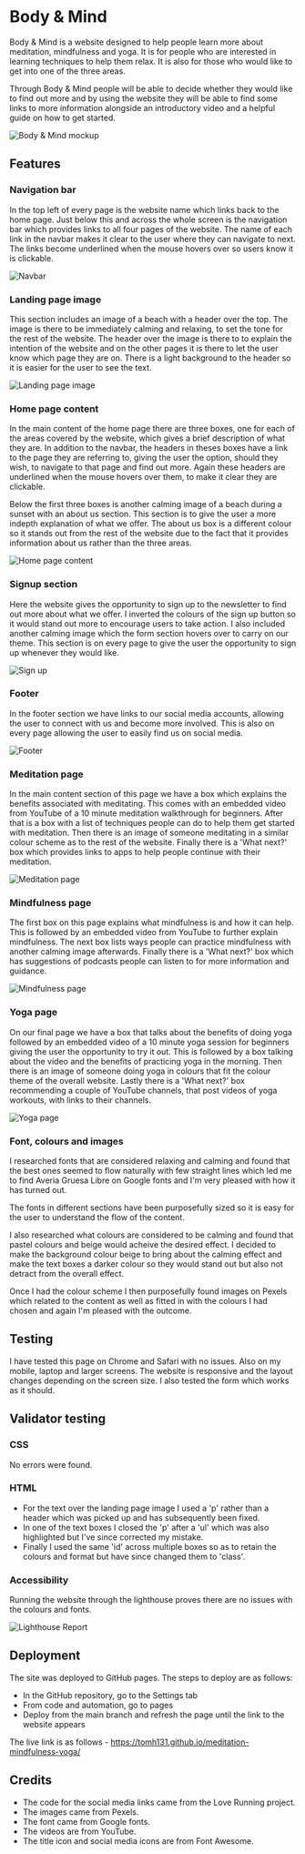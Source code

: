 # Body & Mind
Body & Mind is a website designed to help people learn more about meditation, mindfulness and yoga. It is for people who are interested in learning techniques to help them relax. It is also for those who would like to get into one of the three areas.

Through Body & Mind people will  be able to decide whether they would like to find out more and by using the website they will be able to find some links to more information alongside an introductory video and a helpful guide on how to get started.

![Body & Mind mockup](assets/images/body-&-mind-mockup.png)

## Features

### Navigation bar

In the top left of every page is the website name which links back to the home page. Just below this and across the whole screen is the navigation bar which provides links to all four pages of the website. The name of each link in the navbar makes it clear to the user where they can navigate to next. The links become underlined when the mouse hovers over so users know it is clickable.

![Navbar](assets/images/navbar.png)

### Landing page image

This section includes an image of a beach with a header over the top. The image is there to be immediately calming and relaxing, to set the tone for the rest of the website. The header over the image is there to to explain the intention of the website and on the other pages it is there to let the user know which page they are on. There is a light background to the header so it is easier for the user to see the text.

![Landing page image](assets/images/landing-page-image.png)

### Home page content

In the main content of the home page there are three boxes, one for each of the areas covered by the website, which gives a brief description of what they are. In addition to the navbar, the headers in theses boxes have a link to the page they are referring to, giving the user the option, should they wish, to navigate to that page and find out more. Again these headers are underlined when the mouse hovers over them, to make it clear they are clickable. 

Below the first three boxes is another calming image of a beach during a sunset with an about us section. This section is to give the user a more indepth explanation of what we offer. The about us box is a different colour so it stands out from the rest of the website due to the fact that it provides information about us rather than the three areas.

![Home page content](assets/images/homepage-content.png)

### Signup section

Here the website gives the opportunity to sign up to the newsletter to find out more about what we offer. I inverted the colours of the sign up button so it would stand out more to encourage users to take action. I also included another calming image which the form section hovers over to carry on our theme. This section is on every page to give the user the opportunity to sign up whenever they would like. 

![Sign up](assets/images/signup.png)

### Footer

In the footer section we have links to our social media accounts, allowing the user to connect with us and become more involved. This is also on every page allowing the user to easily find us on social media.

![Footer](assets/images/footer.png)

### Meditation page

In the main content section of this page we have a box which explains the benefits associated with meditating. This comes with an embedded video from YouTube of a 10 minute meditation walkthrough for beginners. After that is a box with a list of techniques people can do to help them get started with meditation. Then there is an image of someone meditating in a similar colour scheme as to the rest of the website. Finally there is a 'What next?' box which provides links to apps to help people continue with their meditation.

![Meditation page](assets/images/meditation.png)

### Mindfulness page

The first box on this page explains what mindfulness is and how it can help. This is followed by an embedded video from YouTube to further explain mindfulness. The next box lists ways people can practice mindfulness with another calming image afterwards. Finally there is a 'What next?' box which has suggestions of podcasts people can listen to for more information and guidance.

![Mindfulness page](assets/images/mindfulness-page.png)

### Yoga page

On our final page we have a box that talks about the benefits of doing yoga followed by an embedded video of a 10 minute yoga session for beginners giving the user the opportunity to try it out. This is followed by a box talking about the video and the benefits of practicing yoga in the morning. Then there is an image of someone doing yoga in colours that fit the colour theme of the overall website. Lastly there is a 'What next?' box recommending a couple of YouTube channels, that post videos of yoga workouts, with links to their channels.

![Yoga page](assets/images/yoga-page.png)

### Font, colours and images

I researched fonts that are considered relaxing and calming and found that the best ones seemed to flow naturally with few straight lines which led me to find Averia Gruesa Libre on Google fonts and I'm very pleased with how it has turned out. 

The fonts in different sections have been purposefully sized so it is easy for the user to understand the flow of the content. 

I also researched what colours are considered to be calming and found that pastel colours and beige would acheive the desired effect. I decided to make the background colour beige to bring about the calming effect and make the text boxes a darker colour so they would stand out but also not detract from the overall effect. 

Once I had the colour scheme I then purposefully found images on Pexels which related to the content as well as fitted in with the colours I had chosen and again I'm pleased with the outcome.

## Testing

I have tested this page on Chrome and Safari with no issues. Also on my mobile, laptop and larger screens. The website is responsive and the layout changes depending on the screen size. I also tested the form which works as it should.

## Validator testing

### CSS

No errors were found.

### HTML

 - For the text over the landing page image I used a 'p' rather than a header which was picked up and has subsequently been fixed. 
 - In one of the text boxes I closed the 'p' after a 'ul' which was also highlighted but I've since corrected my mistake. 
 - Finally I used the same 'id' across multiple boxes so as to retain the colours and format but have since changed them to 'class'.

### Accessibility 

Running the website through the lighthouse proves there are no issues with the colours and fonts.

![Lighthouse Report](assets/images/lighthouse-report.png)

## Deployment

The site was deployed to GitHub pages. The steps to deploy are as follows:
 - In the GitHub repository, go to the Settings tab 
 - From code and automation, go to pages
 - Deploy from the main branch and refresh the page until the link to the website appears 

The live link is as follows - https://tomh131.github.io/meditation-mindfulness-yoga/ 

## Credits

 - The code for the social media links came from the Love Running project.
 - The images came from Pexels.
 - The font came from Google fonts.
 - The videos are from YouTube.
 - The title icon and social media icons are from Font Awesome.